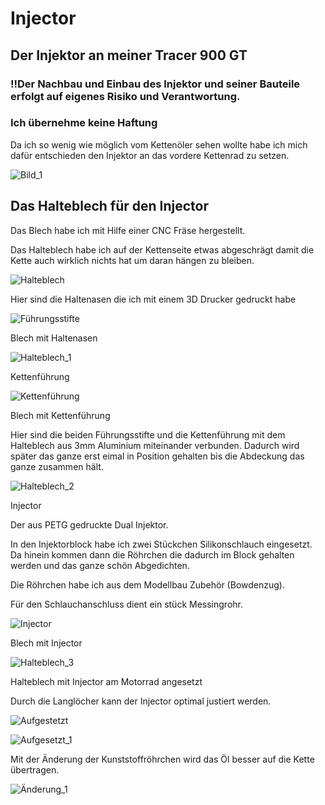# Injector

## Der Injektor an meiner Tracer 900 GT

### !!Der Nachbau und Einbau des Injektor und seiner Bauteile erfolgt auf eigenes Risiko und Verantwortung.

### Ich übernehme keine Haftung

Da ich so wenig wie möglich vom Kettenöler sehen wollte habe ich mich dafür entschieden den Injektor an das vordere Kettenrad zu setzen.

![Bild_1](PNG/Bild_1.png)

## Das Halteblech für den Injector

Das Blech habe ich mit Hilfe einer CNC Fräse hergestellt.

Das Halteblech habe ich auf der Kettenseite etwas abgeschrägt damit die Kette auch wirklich nichts hat um daran hängen zu bleiben.

![Halteblech](PNG/Halteblech.png)

Hier sind die Haltenasen die ich mit einem 3D Drucker gedruckt habe

![Führungsstifte](PNG/Führungsstifte.png)

Blech mit Haltenasen

![Halteblech_1](PNG/Halteblech_1.png)

Kettenführung

![Kettenführung](PNG/Kettenführung.png)

Blech mit Kettenführung

Hier sind die beiden Führungsstifte und die Kettenführung mit dem Halteblech aus 3mm  Aluminium miteinander verbunden.
Dadurch wird später das ganze erst eimal in Position gehalten bis die Abdeckung das ganze zusammen hält.

![Halteblech_2](PNG/Halteblech_2.png)

Injector

Der aus PETG gedruckte Dual Injektor.

In den Injektorblock habe ich zwei Stückchen Silikonschlauch eingesetzt. Da hinein kommen dann die Röhrchen die dadurch im Block gehalten werden und das ganze schön Abgedichten.

Die Röhrchen habe ich aus dem Modellbau Zubehör (Bowdenzug).

Für den Schlauchanschluss dient ein stück Messingrohr.

![Injector](PNG/Injector.png)

Blech mit Injector

![Halteblech_3](PNG/Halteblech_3.png)

Halteblech mit Injector am Motorrad angesetzt

Durch die Langlöcher kann der Injector optimal justiert werden.

![Aufgestetzt](PNG/Aufgesetzt.png)

![Aufgesetzt_1](PNG/Aufgesetzt_1.png)

Mit der Änderung der Kunststoffröhrchen wird das Öl besser auf die Kette übertragen.

![Änderung_1](PNG/Änderung_1.png)
